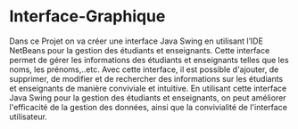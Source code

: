 # Interface-Graphique
Dans ce Projet on va créer une interface Java Swing en utilisant l’IDE NetBeans pour la
gestion des étudiants et enseignants. Cette interface permet de gérer les informations des
étudiants et enseignants telles que les noms, les prénoms,..etc. Avec cette interface, il est
possible d'ajouter, de supprimer, de modifier et de rechercher des informations sur les étudiants
et enseignants de manière conviviale et intuitive.
En utilisant cette interface Java Swing pour la gestion des étudiants et enseignants, on peut
améliorer l'efficacité de la gestion des données, ainsi que la convivialité de
l'interface utilisateur. 
